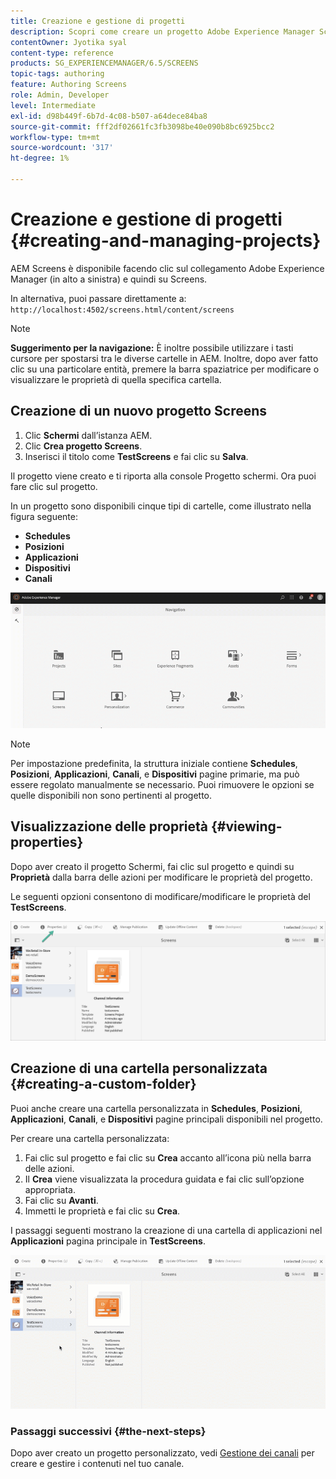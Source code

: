 ```yaml
---
title: Creazione e gestione di progetti
description: Scopri come creare un progetto Adobe Experience Manager Screens.
contentOwner: Jyotika syal
content-type: reference
products: SG_EXPERIENCEMANAGER/6.5/SCREENS
topic-tags: authoring
feature: Authoring Screens
role: Admin, Developer
level: Intermediate
exl-id: d98b449f-6b7d-4c08-b507-a64dece84ba8
source-git-commit: fff2df02661fc3fb3098be40e090b8bc6925bcc2
workflow-type: tm+mt
source-wordcount: '317'
ht-degree: 1%

---
```


# Creazione e gestione di progetti {#creating-and-managing-projects}

AEM Screens è disponibile facendo clic sul collegamento Adobe Experience Manager (in alto a sinistra) e quindi su Screens.

In alternativa, puoi passare direttamente a: `http://localhost:4502/screens.html/content/screens`

>[!NOTE]
>**Suggerimento per la navigazione:**
>È inoltre possibile utilizzare i tasti cursore per spostarsi tra le diverse cartelle in AEM. Inoltre, dopo aver fatto clic su una particolare entità, premere la barra spaziatrice per modificare o visualizzare le proprietà di quella specifica cartella.

## Creazione di un nuovo progetto Screens

1. Clic **Schermi** dall’istanza AEM.
1. Clic **Crea progetto Screens**.
1. Inserisci il titolo come **TestScreens** e fai clic su **Salva**.

Il progetto viene creato e ti riporta alla console Progetto schermi. Ora puoi fare clic sul progetto.

In un progetto sono disponibili cinque tipi di cartelle, come illustrato nella figura seguente:

* **Schedules**
* **Posizioni**
* **Applicazioni**
* **Dispositivi**
* **Canali**

![player1](assets/create-project.gif)

>[!NOTE]
>
>Per impostazione predefinita, la struttura iniziale contiene **Schedules**, **Posizioni**, **Applicazioni**, **Canali**, e **Dispositivi** pagine primarie, ma può essere regolato manualmente se necessario. Puoi rimuovere le opzioni se quelle disponibili non sono pertinenti al progetto.


## Visualizzazione delle proprietà {#viewing-properties}

Dopo aver creato il progetto Schermi, fai clic sul progetto e quindi su **Proprietà** dalla barra delle azioni per modificare le proprietà del progetto.

Le seguenti opzioni consentono di modificare/modificare le proprietà del **TestScreens**.

![immagine](assets/create-project2.png)

## Creazione di una cartella personalizzata {#creating-a-custom-folder}

Puoi anche creare una cartella personalizzata in **Schedules**, **Posizioni**, **Applicazioni**, **Canali**, e **Dispositivi** pagine principali disponibili nel progetto.

Per creare una cartella personalizzata:

1. Fai clic sul progetto e fai clic su **Crea** accanto all’icona più nella barra delle azioni.
1. Il **Crea** viene visualizzata la procedura guidata e fai clic sull’opzione appropriata.
1. Fai clic su **Avanti**.
1. Immetti le proprietà e fai clic su **Crea**.

I passaggi seguenti mostrano la creazione di una cartella di applicazioni nel **Applicazioni** pagina principale in **TestScreens**.

![player2-1](assets/create-project3.gif)

### Passaggi successivi {#the-next-steps}

Dopo aver creato un progetto personalizzato, vedi [Gestione dei canali](managing-channels.md) per creare e gestire i contenuti nel tuo canale.

